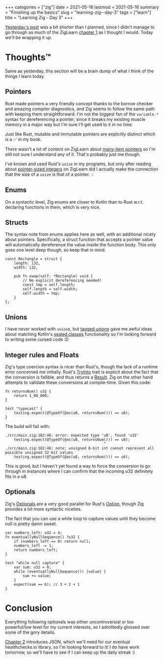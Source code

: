 +++
categories = ["zig"]
date = 2021-05-16
lastmod = 2021-05-16
summary = "Finishing up the basics"
slug = "learning-zig--day-3"
tags = ["learn"]
title = "Learning Zig - Day 3"
+++

[Yesterday's post] was a bit shorter than I planned, since I didn't manage to go through as much of the ZigLearn [chapter 1] as I thought I would. Today we'll be wrapping it up.

# Thoughts™️

Same as yesterday, this section will be a brain dump of what I think of the things I learn today.

## Pointers

Rust made pointers a very friendly concept thanks to the borrow checker and amazing compiler diagnostics, and Zig seems to follow the same path with keeping them straightforward. I'm not the biggest fan of the `variable.*` syntax for dereferencing a pointer, since it breaks my existing muscle memory in a major way but I'm sure I'll get used to it in no time.

Just like Rust, mutable and immutable pointers are explicitly distinct which is a ✅ in my book.

There wasn't a lot of content on ZigLearn about [many-item pointers] so I'm still not sure I understand any of it. That's probably just me though.

I've known and used Rust's `usize` in my programs, but only after reading about [pointer-sized integers] on ZigLearn did I actually make the connection that the size of a `usize` is that of a pointer. 💡

## Enums

On a syntactic level, Zig enums are closer to Kotlin than to Rust w.r.t. declaring functions in them, which is very nice.

## Structs

The syntax note from enums applies here as well, with an additional nicety about pointers. Specifically, a struct function that accepts a pointer value will automatically dereference the value inside the function body. This only goes one level deep though, so keep that in mind.

```zig
const Rectangle = struct {
    length: i32,
    width: i32,

    pub fn swap(self: *Rectangle) void {
        // No explicit dereferencing needed!
        const tmp = self.length;
        self.length = self.width;
        self.width = tmp;
    }
};
```

## Unions

I have never worked with `union`s, but [tagged unions] gave me awful ideas about matching Kotlin's [sealed classes] functionality so I'm looking forward to writing some cursed code :D

## Integer rules and Floats

Zig's type coercion syntax is nicer than Rust's, though the lack of a runtime error concerned me initially. Rust's [TryInto] trait is explicit about the fact that the conversion is fallible, and thus returns a [Result]. Zig on the other hand attempts to validate these conversions at compile-time. Given this code:

```zig
fn returnsNum() u32 {
    return 1_00_000;
}

test "typecast" {
    testing.expect(@TypeOf(@as(u8, returnsNum())) == u8);
}
```

The build will fail with:

```
./src/main.zig:182:46: error: expected type 'u8', found 'u32'
    testing.expect(@TypeOf(@as(u8, returnsNum())) == u8);
                                             ^
./src/main.zig:182:46: note: unsigned 8-bit int cannot represent all possible unsigned 32-bit values
    testing.expect(@TypeOf(@as(u8, returnsNum())) == u8);
```

This is good, but I haven't yet found a way to force the conversion to go through in instances where I can confirm that the incoming u32 definitely fits in a u8.

## Optionals

Zig's [Optionals] are a very good parallel for Rust's [Option], though Zig provides a lot more syntactic niceties.

The fact that you can use a while loop to capture values until they become null is pretty damn sweet.

```zig
var numbers_left: u32 = 4;
fn eventuallyNullSequence() ?u32 {
    if (numbers_left == 0) return null;
    numbers_left -= 1;
    return numbers_left;
}

test "while null capture" {
    var sum: u32 = 0;
    while (eventuallyNullSequence()) |value| {
        sum += value;
    }
    expect(sum == 6); // 3 + 2 + 1
}
```

# Conclusion

Everything following optionals was either uncontroversial or too powerful/low level for my current interests, so I admittedly glossed over some of the gory details.

[Chapter 2] introduces JSON, which we'll need for our eventual healthchecks.io library, so I'm looking forward to it! I do have work tomorrow, so we'll have to see if I can keep up the daily streak :)

[yesterday's post]: /posts/learning-zig--day-2
[chapter 1]: https://ziglearn.org/chapter-1/
[many-item pointers]: https://ziglearn.org/chapter-1/#many-item-pointers
[pointer-sized integers]: https://ziglearn.org/chapter-1/#pointer-sized-integers
[sealed classes]: https://kotlinlang.org/docs/sealed-classes.html
[tagged unions]: https://ziglang.org/documentation/master/#Tagged-union
[tryinto]: https://doc.rust-lang.org/std/convert/trait.TryInto.html
[result]: https://doc.rust-lang.org/std/result/enum.Result.html
[optionals]: https://ziglang.org/documentation/master/#Optionals
[option]: https://doc.rust-lang.org/std/option/enum.Option.html
[chapter 2]: https://ziglearn.org/chapter-2/
